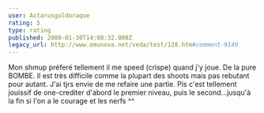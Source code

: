 ```yaml
---
user: Actarusgoldoraque
rating: 5
type: rating
published: 2008-01-30T14:08:32.000Z
legacy_url: http://www.emunova.net/veda/test/128.htm#comment-9149
---
```

Mon shmup préferé tellement il me speed (crispe) quand j'y joue. De la pure BOMBE. Il est très difficile comme la plupart des shoots mais pas rebutant pour autant. J'ai tjrs envie de me refaire une partie. Pis c'est tellement jouissif de one-crediter d'abord le premier niveau, puis le second...jusqu'à la fin si l'on a le courage et les nerfs ^^